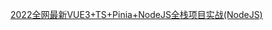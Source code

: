 <!--
 * @Date: 2022-10-23
 * @Author: 马晓川 724503670@qq.com
 * @LastEditors: 马晓川 724503670@qq.com
 * @LastEditTime: 2022-10-23
 * @Description: 
-->
[2022全网最新VUE3+TS+Pinia+NodeJS全栈项目实战(NodeJS)](https://www.bilibili.com/video/BV13P4y1Z7dj/?spm_id_from=333.999.0.0&vd_source=3d9e9a0e7677ae790c38995a8e2d121a)